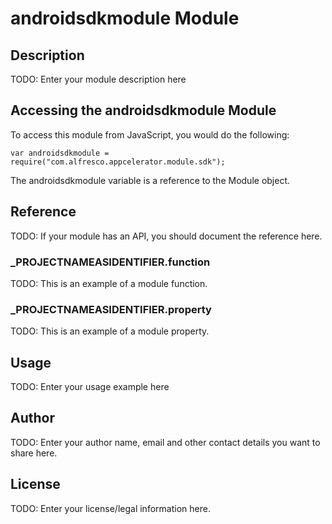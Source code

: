 # androidsdkmodule Module

## Description

TODO: Enter your module description here

## Accessing the androidsdkmodule Module

To access this module from JavaScript, you would do the following:

	var androidsdkmodule = require("com.alfresco.appcelerator.module.sdk");

The androidsdkmodule variable is a reference to the Module object.	

## Reference

TODO: If your module has an API, you should document
the reference here.

### ___PROJECTNAMEASIDENTIFIER__.function

TODO: This is an example of a module function.

### ___PROJECTNAMEASIDENTIFIER__.property

TODO: This is an example of a module property.

## Usage

TODO: Enter your usage example here

## Author

TODO: Enter your author name, email and other contact
details you want to share here. 

## License

TODO: Enter your license/legal information here.
